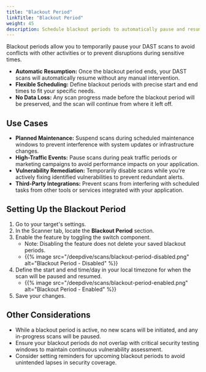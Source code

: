 ```yaml
---
title: "Blackout Period"
linkTitle: "Blackout Period"
weight: 45
description: Schedule blackout periods to automatically pause and resume your DAST scans
---
```


Blackout periods allow you to temporarily pause your DAST scans to avoid conflicts with other activities or to prevent disruptions during sensitive times.

- **Automatic Resumption:** Once the blackout period ends, your DAST scans will automatically resume without any manual intervention.
- **Flexible Scheduling:** Define blackout periods with precise start and end times to fit your specific needs.
- **No Data Loss:** Any scan progress made before the blackout period will be preserved, and the scan will continue from where it left off.

## Use Cases

- **Planned Maintenance:** Suspend scans during scheduled maintenance windows to prevent interference with system updates or infrastructure changes.
- **High-Traffic Events:** Pause scans during peak traffic periods or marketing campaigns to avoid performance impacts on your application.
- **Vulnerability Remediation:** Temporarily disable scans while you're actively fixing identified vulnerabilities to prevent redundant alerts.
- **Third-Party Integrations:** Prevent scans from interfering with scheduled tasks from other tools or services integrated with your application.

## Setting Up the Blackout Period

1. Go to your target's settings.
2. In the Scanner tab, locate the **Blackout Period** section.
3. Enable the feature by toggling the switch component.
   - Note: Disabling the feature does not delete your saved blackout periods.
   - {{% image src="/deepdive/scans/blackout-period-disabled.png" alt="Blackout Period - Disabled" %}}
5. Define the start and end time/day in your local timezone for when the scan will be paused and resumed.
   - {{% image src="/deepdive/scans/blackout-period-enabled.png" alt="Blackout Period - Enabled" %}}
7. Save your changes.

## Other Considerations

- While a blackout period is active, no new scans will be initiated, and any in-progress scans will be paused.
- Ensure your blackout periods do not overlap with critical security testing windows to maintain continuous vulnerability assessment.
- Consider setting reminders for upcoming blackout periods to avoid unintended lapses in security coverage.


